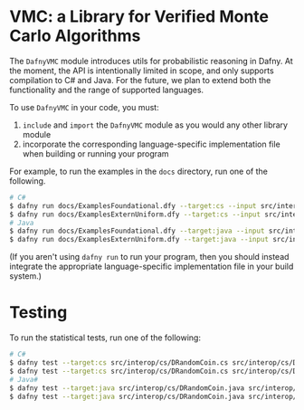# VMC: a Library for Verified Monte Carlo Algorithms

The `DafnyVMC` module introduces utils for probabilistic reasoning in Dafny. At the moment, the API is intentionally limited in scope, and only supports compilation to C# and Java. For the future, we plan to extend both the functionality and the range of supported languages.

To use `DafnyVMC` in your code, you must:

1. `include` and `import` the `DafnyVMC` module as you would any other library module
2. incorporate the corresponding language-specific implementation file when building or running your program

For example, to run the examples in the `docs` directory, run one of the following.

```bash
# C#
$ dafny run docs/ExamplesFoundational.dfy --target:cs --input src/interop/cs/DRandomCoin.cs --input src/interop/cs/DRandomUniform.cs
$ dafny run docs/ExamplesExternUniform.dfy --target:cs --input src/interop/cs/DRandomCoin.cs --input src/interop/cs/DRandomUniform.cs
# Java
$ dafny run docs/ExamplesFoundational.dfy --target:java --input src/interop/java/DRandomCoin.java --input src/interop/java/DRandomUniform.java
$ dafny run docs/ExamplesExternUniform.dfy --target:java --input src/interop/java/DRandomCoin.java --input src/interop/java/DRandomUniform.java
```

(If you aren't using `dafny run` to run your program,
then you should instead integrate the appropriate language-specific implementation file in your build system.)

# Testing

To run the statistical tests, run one of the following:

```bash
# C#
$ dafny test --target:cs src/interop/cs/DRandomCoin.cs src/interop/cs/DRandomUniform.cs tests/TestsFoundational.dfy
$ dafny test --target:cs src/interop/cs/DRandomCoin.cs src/interop/cs/DRandomUniform.cs tests/TestsExternUniform.dfy
# Java#
$ dafny test --target:java src/interop/cs/DRandomCoin.java src/interop/cs/DRandomUniform.java tests/TestsFoundational.dfy
$ dafny test --target:java src/interop/cs/DRandomCoin.java src/interop/cs/DRandomUniform.java tests/TestsExternUniform.dfy

```
